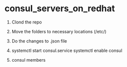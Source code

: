 # consul_servers_on_redhat

1. Clond the repo
2. Move the folders to necessary locations (/etc/)
3. Do the changes to .json file 
4. systemctl start consul.service
   systemctl enable consul
   
5. consul members 
